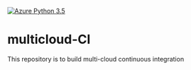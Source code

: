 [![Azure Python 3.5](https://github.com/YoungsoonK/multicloud-CI/actions/workflows/main.yml/badge.svg)](https://github.com/YoungsoonK/multicloud-CI/actions/workflows/main.yml)

# multicloud-CI
This repository is to build multi-cloud continuous integration
